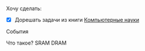 Хочу сделать:
- [x] Дорешать задачи из книги [Компьютерные науки](Компьютерные%20науки.md)

События

Что такое?
SRAM DRAM